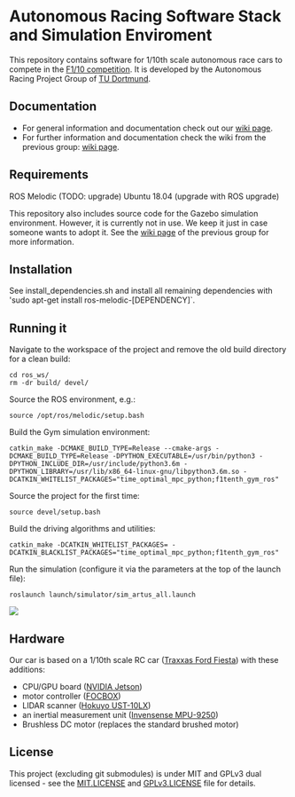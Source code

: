 # Autonomous Racing Software Stack and Simulation Enviroment

This repository contains software for 1/10th scale autonomous race cars to compete in the [F1/10 competition](http://f1tenth.org/). It is developed by the Autonomous Racing Project Group of [TU Dortmund](https://ls12-www.cs.tu-dortmund.de/daes/).

## Documentation

* For general information and documentation check out our [wiki page](https://gitlab.fachschaften.org/groups/f1tenth-ws21-22/-/wikis/home).
* For further information and documentation check the wiki from the previous group: [wiki page](https://github.com/arpg-sophisticated/ar-tu-do/wiki).

## Requirements

ROS Melodic (TODO: upgrade)
Ubuntu 18.04 (upgrade with ROS upgrade)

This repository also includes source code for the Gazebo simulation environment. However, it is currently not in use. We keep it just in case someone wants to adopt it.
See the [wiki page](https://github.com/arpg-sophisticated/ar-tu-do/wiki) of the previous group for more information. 

## Installation

See install_dependencies.sh and install all remaining dependencies with 'sudo apt-get install ros-melodic-[DEPENDENCY]`. 

## Running it

Navigate to the workspace of the project and remove the old build directory for a clean build:
```
cd ros_ws/
rm -dr build/ devel/
```

Source the ROS environment, e.g.:
```
source /opt/ros/melodic/setup.bash
```

Build the Gym simulation environment:
```
catkin_make -DCMAKE_BUILD_TYPE=Release --cmake-args -DCMAKE_BUILD_TYPE=Release -DPYTHON_EXECUTABLE=/usr/bin/python3 -DPYTHON_INCLUDE_DIR=/usr/include/python3.6m -DPYTHON_LIBRARY=/usr/lib/x86_64-linux-gnu/libpython3.6m.so -DCATKIN_WHITELIST_PACKAGES="time_optimal_mpc_python;f1tenth_gym_ros"
```

Source the project for the first time:
```
source devel/setup.bash
```

Build the driving algorithms and utilities:
```
catkin_make -DCATKIN_WHITELIST_PACKAGES= -DCATKIN_BLACKLIST_PACKAGES="time_optimal_mpc_python;f1tenth_gym_ros"
```

Run the simulation (configure it via the parameters at the top of the launch file):
```
roslaunch launch/simulator/sim_artus_all.launch
```

![](doc/obstacle_detection_ego_full.gif)

## Hardware

Our car is based on a 1/10th scale RC car ([Traxxas Ford Fiesta](https://traxxas.com/products/models/electric/ford-fiesta-st-rally)) with these additions:

- CPU/GPU board ([NVIDIA Jetson](https://www.nvidia.com/object/jetson-tk1-embedded-dev-kit.html))
- motor controller ([FOCBOX](https://www.enertionboards.com/FOCBOX-foc-motor-speed-controller.html))
- LIDAR scanner ([Hokuyo UST-10LX](https://www.hokuyo-usa.com/products/scanning-laser-rangefinders/ust-10lx))
- an inertial measurement unit ([Invensense MPU-9250](https://www.invensense.com/products/motion-tracking/9-axis/mpu-9250/))
- Brushless DC motor (replaces the standard brushed motor)

## License

This project (excluding git submodules) is under MIT and GPLv3 dual licensed - see the [MIT.LICENSE](MIT.LICENSE) and [GPLv3.LICENSE](GPLv3.LICENSE) file for details.

